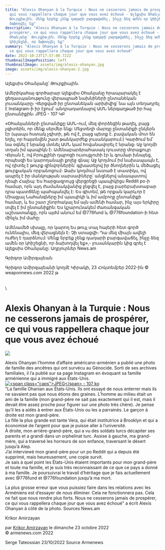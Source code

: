 ```yaml
---
title: "Alexis Ohanyan à la Turquie : Nous ne cesserons jamais de prospérer, ce
  qui vous rappellera chaque jour que vous avez échoué - Ալեքսիս Օհանյանը՝
  Թուրքիային. Մենք երբեք չենք դադարի բարգավաճել, ինչը ձեզ ամեն օր կհիշեցնի, որ
  ձախողվել եք"
description: "Alexis Ohanyan à la Turquie : Nous ne cesserons jamais de
  prospérer, ce qui vous rappellera chaque jour que vous avez échoué - Ալեքսիս
  Օհանյանը՝ Թուրքիային. Մենք երբեք չենք դադարի բարգավաճել, ինչը ձեզ ամեն օր
  կհիշեցնի, որ ձախողվել եք"
summary: "Alexis Ohanyan à la Turquie : Nous ne cesserons jamais de prospérer,
  ce qui vous rappellera chaque jour que vous avez échoué"
date: 2022-10-23T17:57:00.722Z
thumbnailImagePosition: left
thumbnailImage: assets/img/alexis-ohanyan.jpg
image: assets/img/alexis-ohanyan-2.jpg
---
```

Ալեքսիս Օհանյանը՝ Թուրքիային.

Ամերիկահայ գործարար Ալեքսիս Օհանյանը հրապարակել է ցեղասպանությունը վերապրած նախնիների ընտանեկան լուսանկարը։ Վերցված իր ընտանեկան արխիվից՝ նա այն տեղադրել է Instagram-ի իր էջում՝ անդրադառնալով ԱՄՆ ներգաղթած իր հայ ընտանիքին։
<span class="caps">JPEG</span> - 107 ԿԲ

«Օհանյանների ընտանիքը ԱՄՆ-ում, մեզ փորձեցին թաղել, բայց չգիտեին, որ մենք սերմեր ենք: Մեջտեղի մարդը ընտանիքի ընկերն էր (պապս հստակ չգիտի, թե ով է, բայց պետք է. բավական մոտ են եղել, որ հայտնվեն շատ թանկարժեք լուսանկարում։) Կարծում եմ՝ նա օգնել է նրանց մտնել ԱՄՆ կամ հովանավորել է նրանց։ Աջ կողմի տղան իմ պապիկն է։
Ամենաբարձրահասակ դուստրը մորաքույր Վերան է, ով Բրուքլինի դպրոցի ուսուցչուհի էր և գումար խնայեց, որպեսզի ես կարողանայի քոլեջ գնալ:
Աջ կողմում իմ նախապապն է, ով դիտել է թուրք զինվորներին՝ գլխատելով իր ծնողներին և մեծացել թուրքական որբանոցում։ Ձախ կողմում նստած է տատիկս, ով ապրել է իր մանկության սարսափները՝ անցնելով անապատով դեպի Հալեպ:
Ես հարցազրույց վերցրեցի պապիկիցս Reddit po-ի համար, որն այդ ժամանակվանից ջնջվել է, բայց բարեբախտաբար դրա պատճենը պահպանվել է:
Ես գիտեմ, թե որքան կարևոր է Միացյալ Նահանգները իմ պապիկի և իմ ամբողջ ընտանիքի համար, և ես շատ շնորհակալ եմ այն ​​ամենի համար, ինչ այս երկիրը տվել է իմ ընտանիքին: Ես կշարունակեմ ժառանգական աշխատանքը, որն այժմ անում եմ @776fund և @776foundation-ի հետ մինչև իմ մահը:

Ամենամեծ սխալը, որ կարող ես թույլ տալ հայերի հետ գործ ունենալիս, մեզ վերացնելն է։ Չի ստացվի։ Դա մեզ միայն ավելի ուժեղ է դարձնում: Մենք երբեք չենք դադարի բարգավաճել, ինչը ձեզ ամեն օր կհիշեցնի, որ ձախողվել եք»,- լուսանկարին կից գրել է Ալեքսիս Օհանյանը: Աղբյուրներ News.am

Գրիգոր Ամիրզայեան

Գրիգոր Ամիրզայեանի կողմէ Կիրակի, 23 Հոկտեմբեր 2022-ին
© weaponnews.com 2022 թ\
\
\
\
<!--StartFragment-->

# Alexis Ohanyan à la Turquie : Nous ne cesserons jamais de prospérer, ce qui vous rappellera chaque jour que vous avez échoué



![](https://www.armenews.com/IMG/arton97382.jpg)

Alexis Ohanyan l’homme d’affaire américano-arménien a publié une photo de famille des ancêtres qui ont survécu au Génocide. Sorti de ses archives familiales, il l’a publié sur sa page Instagram en évoquant sa famille arménienne qui a immigré aux États-Unis.[![\<span class="caps">JPEG\</span> - 107 ko](https://www.armenews.com/local/cache-vignettes/L670xH551/15-9-beb5d.jpg?1666518738)](https://www.armenews.com/IMG/jpg/15-9.jpg "jpg/15-9.jpg")\
"La famille Ohanian aux États-Unis. Ils ont essayé de nous enterrer mais ils ne savaient pas que nous étions des graines. L’homme au milieu était un ami de la famille (mon grand-père ne sait pas exactement qui il est, mais il devait être assez proche pour figurer sur une photo très chère). Je pense qu’il les a aidés à entrer aux États-Unis ou les a parrainés. Le garçon à droite est mon grand-père.\
La fille la plus grande est tante Vera, qui était institutrice à Brooklyn et qui a économisé de l’argent pour que je puisse aller à l’université.\
À droite, mon arrière-grand-père, qui a vu des soldats turcs décapiter ses parents et a grandi dans un orphelinat turc. Assise à gauche, ma grand-mère, qui a traversé les horreurs de son enfance, traversant le désert jusqu’à Alep.\
J’ai interviewé mon grand-père pour un po Reddit qui a depuis été supprimé, mais heureusement, une copie survit.\
Je sais à quel point les États-Unis étaient importants pour mon grand-père et toute ma famille, et je suis très reconnaissant de ce que ce pays a donné à ma famille. Je poursuivrai le travail d’héritage que je fais actuellement avec @776fund et @776foundation jusqu’à ma mort.

La plus grosse erreur que vous puissiez faire dans les relations avec les Arméniens est d’essayer de nous éliminer. Cela ne fonctionnera pas. Cela ne fait que nous rendre plus forts. Nous ne cesserons jamais de prospérer, ce qui vous rappellera chaque jour que vous avez échoué" a écrit Alexis Ohanyan à côté de la photo. Sources News.am

Krikor Amirzayan

par [Krikor Amirzayan](https://www.armenews.com/spip.php?page=auteur&id_auteur=33) le dimanche 23 octobre 2022\
© armenews.com 2022

S﻿erge Tateossian 23/10/2022 Source Armenews[](https://www.armenews.com/spip.php?page=article&id_article=97382#forum)

<!--EndFragment-->